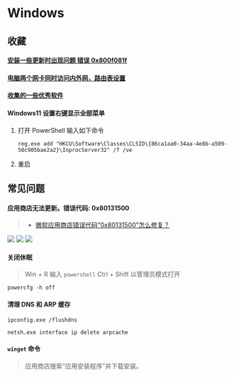 # Windows

## 收藏

#### [安装一些更新时出现问题 错误 0x800f081f](https://answers.microsoft.com/zh-hans/windows/forum/all/%E5%AE%89%E8%A3%85%E4%B8%80%E4%BA%9B%E6%9B%B4/0992128a-91a7-4eb1-97e5-b5b509a4527b?auth=1)

#### [电脑两个网卡同时访问内外网，路由表设置](https://blog.csdn.net/iamdereck/article/details/82778599)

#### [收集的一些优秀软件](https://ld246.com/article/1590298847904)

#### Windows11 设置右键显示全部菜单

1. 打开 PowerShell 输入如下命令

   ```shell
   reg.exe add "HKCU\Software\Classes\CLSID\{86ca1aa0-34aa-4e8b-a509-50c905bae2a2}\InprocServer32" /f /ve
   ```

2. 重启

## 常见问题

#### 应用商店无法更新。错误代码: 0x80131500

> - [微软应用商店错误代码“0x80131500”怎么修复？](https://blog.csdn.net/q1246192888/article/details/122412728)

![](https://img-blog.csdnimg.cn/img_convert/080a7786019f13e961a5a98ee7d60b98.png)
![](https://img-blog.csdnimg.cn/ae26681fd8334de5b5e0c5e88e7f0f81.png)
![](https://img-blog.csdnimg.cn/80f202e542aa4f72b27d001350bb365d.png)

#### 关闭休眠

> Win + R 输入 `powershell` Ctrl + Shift 以管理员模式打开

```shell
powercfg -h off
```

#### 清理 DNS 和 ARP 缓存

```shell
ipconfig.exe /flushdns

netsh.exe interface ip delete arpcache
```

#### `winget` 命令

> 应用商店搜索“应用安装程序”并下载安装。
